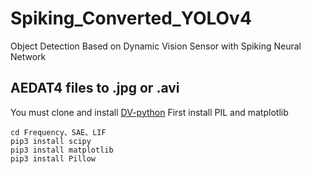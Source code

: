 # Spiking_Converted_YOLOv4
Object Detection Based on Dynamic Vision Sensor with Spiking Neural Network
## AEDAT4 files to .jpg or .avi
You must clone and install [DV-python](https://gitlab.com/inivation/dv/dv-python)
First install PIL and matplotlib
```
cd Frequency、SAE、LIF
pip3 install scipy
pip3 install matplotlib
pip3 install Pillow
```


